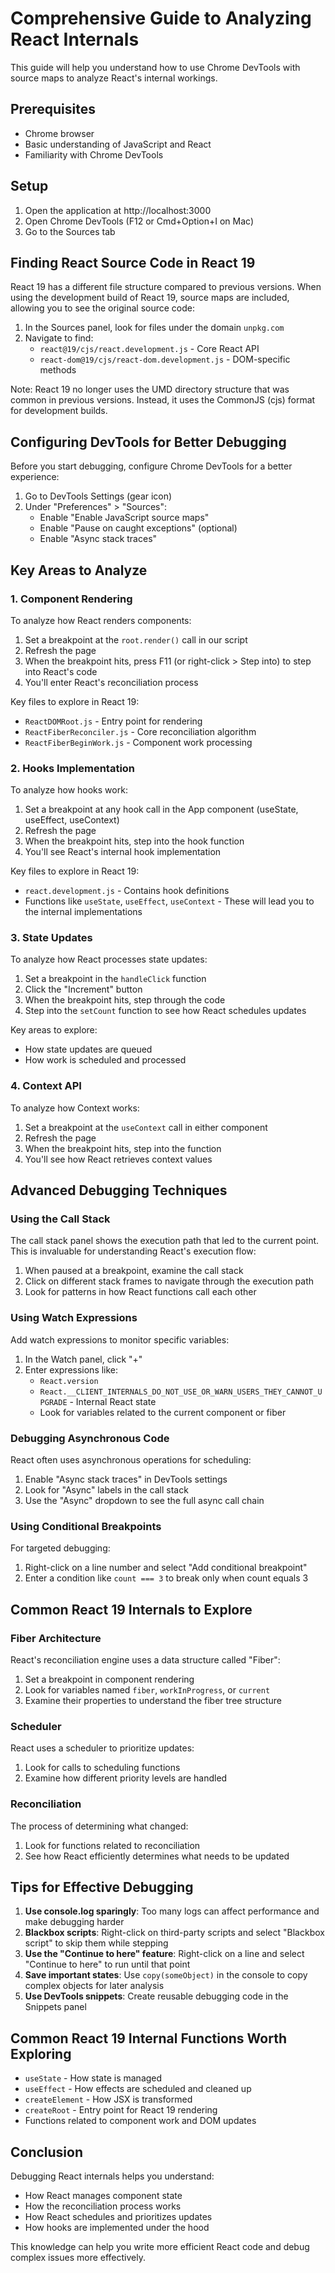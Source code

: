# Comprehensive Guide to Analyzing React Internals

This guide will help you understand how to use Chrome DevTools with source maps to analyze React's internal workings.

## Prerequisites

- Chrome browser
- Basic understanding of JavaScript and React
- Familiarity with Chrome DevTools

## Setup

1. Open the application at http://localhost:3000
2. Open Chrome DevTools (F12 or Cmd+Option+I on Mac)
3. Go to the Sources tab

## Finding React Source Code in React 19

React 19 has a different file structure compared to previous versions. When using the development build of React 19, source maps are included, allowing you to see the original source code:

1. In the Sources panel, look for files under the domain `unpkg.com`
2. Navigate to find:
   - `react@19/cjs/react.development.js` - Core React API
   - `react-dom@19/cjs/react-dom.development.js` - DOM-specific methods

Note: React 19 no longer uses the UMD directory structure that was common in previous versions. Instead, it uses the CommonJS (cjs) format for development builds.

## Configuring DevTools for Better Debugging

Before you start debugging, configure Chrome DevTools for a better experience:

1. Go to DevTools Settings (gear icon)
2. Under "Preferences" > "Sources":
   - Enable "Enable JavaScript source maps"
   - Enable "Pause on caught exceptions" (optional)
   - Enable "Async stack traces"

## Key Areas to Analyze

### 1. Component Rendering

To analyze how React renders components:

1. Set a breakpoint at the `root.render()` call in our script
2. Refresh the page
3. When the breakpoint hits, press F11 (or right-click > Step into) to step into React's code
4. You'll enter React's reconciliation process

Key files to explore in React 19:
- `ReactDOMRoot.js` - Entry point for rendering
- `ReactFiberReconciler.js` - Core reconciliation algorithm
- `ReactFiberBeginWork.js` - Component work processing

### 2. Hooks Implementation

To analyze how hooks work:

1. Set a breakpoint at any hook call in the App component (useState, useEffect, useContext)
2. Refresh the page
3. When the breakpoint hits, step into the hook function
4. You'll see React's internal hook implementation

Key files to explore in React 19:
- `react.development.js` - Contains hook definitions
- Functions like `useState`, `useEffect`, `useContext` - These will lead you to the internal implementations

### 3. State Updates

To analyze how React processes state updates:

1. Set a breakpoint in the `handleClick` function
2. Click the "Increment" button
3. When the breakpoint hits, step through the code
4. Step into the `setCount` function to see how React schedules updates

Key areas to explore:
- How state updates are queued
- How work is scheduled and processed

### 4. Context API

To analyze how Context works:

1. Set a breakpoint at the `useContext` call in either component
2. Refresh the page
3. When the breakpoint hits, step into the function
4. You'll see how React retrieves context values

## Advanced Debugging Techniques

### Using the Call Stack

The call stack panel shows the execution path that led to the current point. This is invaluable for understanding React's execution flow:

1. When paused at a breakpoint, examine the call stack
2. Click on different stack frames to navigate through the execution path
3. Look for patterns in how React functions call each other

### Using Watch Expressions

Add watch expressions to monitor specific variables:

1. In the Watch panel, click "+"
2. Enter expressions like:
   - `React.version`
   - `React.__CLIENT_INTERNALS_DO_NOT_USE_OR_WARN_USERS_THEY_CANNOT_UPGRADE` - Internal React state
   - Look for variables related to the current component or fiber

### Debugging Asynchronous Code

React often uses asynchronous operations for scheduling:

1. Enable "Async stack traces" in DevTools settings
2. Look for "Async" labels in the call stack
3. Use the "Async" dropdown to see the full async call chain

### Using Conditional Breakpoints

For targeted debugging:

1. Right-click on a line number and select "Add conditional breakpoint"
2. Enter a condition like `count === 3` to break only when count equals 3

## Common React 19 Internals to Explore

### Fiber Architecture

React's reconciliation engine uses a data structure called "Fiber":

1. Set a breakpoint in component rendering
2. Look for variables named `fiber`, `workInProgress`, or `current`
3. Examine their properties to understand the fiber tree structure

### Scheduler

React uses a scheduler to prioritize updates:

1. Look for calls to scheduling functions
2. Examine how different priority levels are handled

### Reconciliation

The process of determining what changed:

1. Look for functions related to reconciliation
2. See how React efficiently determines what needs to be updated

## Tips for Effective Debugging

1. **Use console.log sparingly**: Too many logs can affect performance and make debugging harder
2. **Blackbox scripts**: Right-click on third-party scripts and select "Blackbox script" to skip them while stepping
3. **Use the "Continue to here" feature**: Right-click on a line and select "Continue to here" to run until that point
4. **Save important states**: Use `copy(someObject)` in the console to copy complex objects for later analysis
5. **Use DevTools snippets**: Create reusable debugging code in the Snippets panel

## Common React 19 Internal Functions Worth Exploring

- `useState` - How state is managed
- `useEffect` - How effects are scheduled and cleaned up
- `createElement` - How JSX is transformed
- `createRoot` - Entry point for React 19 rendering
- Functions related to component work and DOM updates

## Conclusion

Debugging React internals helps you understand:
- How React manages component state
- How the reconciliation process works
- How React schedules and prioritizes updates
- How hooks are implemented under the hood

This knowledge can help you write more efficient React code and debug complex issues more effectively. 